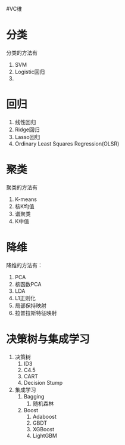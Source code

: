 #VC维
# 分类

分类的方法有

1. SVM
2. Logistic回归
3. 


# 回归

1. 线性回归
2. Ridge回归
3. Lasso回归
4. Ordinary Least Squares Regression\(OLSR\)


# 聚类

聚类的方法有

1. K-means
2. 核K均值
3. 谱聚类
4. K中值

# 降维

降维的方法有：

1. PCA
2. 核函数PCA
3. LDA
4. L1正则化
5. 局部保持映射
6. 拉普拉斯特征映射


# 决策树与集成学习

1. 决策树
   1. ID3
   2. C4.5
   3. CART
   4. Decision Stump
2. 集成学习
   1. Bagging
      1. 随机森林
   2. Boost
      1. Adaboost
      2. GBDT
      3. XGBoost
      4. LightGBM








